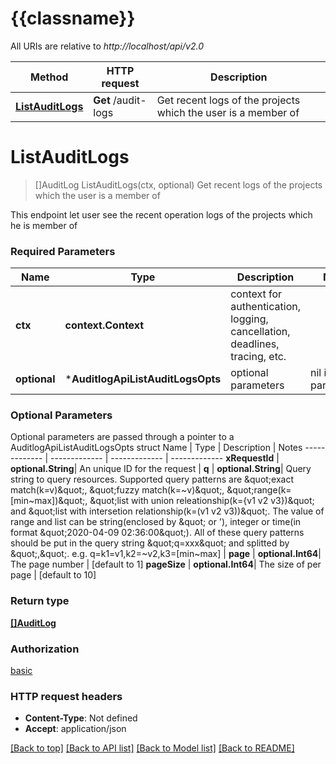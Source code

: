 # {{classname}}

All URIs are relative to *http://localhost/api/v2.0*

Method | HTTP request | Description
------------- | ------------- | -------------
[**ListAuditLogs**](AuditlogApi.md#ListAuditLogs) | **Get** /audit-logs | Get recent logs of the projects which the user is a member of

# **ListAuditLogs**
> []AuditLog ListAuditLogs(ctx, optional)
Get recent logs of the projects which the user is a member of

This endpoint let user see the recent operation logs of the projects which he is member of 

### Required Parameters

Name | Type | Description  | Notes
------------- | ------------- | ------------- | -------------
 **ctx** | **context.Context** | context for authentication, logging, cancellation, deadlines, tracing, etc.
 **optional** | ***AuditlogApiListAuditLogsOpts** | optional parameters | nil if no parameters

### Optional Parameters
Optional parameters are passed through a pointer to a AuditlogApiListAuditLogsOpts struct
Name | Type | Description  | Notes
------------- | ------------- | ------------- | -------------
 **xRequestId** | **optional.String**| An unique ID for the request | 
 **q** | **optional.String**| Query string to query resources. Supported query patterns are \&quot;exact match(k&#x3D;v)\&quot;, \&quot;fuzzy match(k&#x3D;~v)\&quot;, \&quot;range(k&#x3D;[min~max])\&quot;, \&quot;list with union releationship(k&#x3D;{v1 v2 v3})\&quot; and \&quot;list with intersetion relationship(k&#x3D;(v1 v2 v3))\&quot;. The value of range and list can be string(enclosed by \&quot; or &#x27;), integer or time(in format \&quot;2020-04-09 02:36:00\&quot;). All of these query patterns should be put in the query string \&quot;q&#x3D;xxx\&quot; and splitted by \&quot;,\&quot;. e.g. q&#x3D;k1&#x3D;v1,k2&#x3D;~v2,k3&#x3D;[min~max] | 
 **page** | **optional.Int64**| The page number | [default to 1]
 **pageSize** | **optional.Int64**| The size of per page | [default to 10]

### Return type

[**[]AuditLog**](AuditLog.md)

### Authorization

[basic](../README.md#basic)

### HTTP request headers

 - **Content-Type**: Not defined
 - **Accept**: application/json

[[Back to top]](#) [[Back to API list]](../README.md#documentation-for-api-endpoints) [[Back to Model list]](../README.md#documentation-for-models) [[Back to README]](../README.md)

